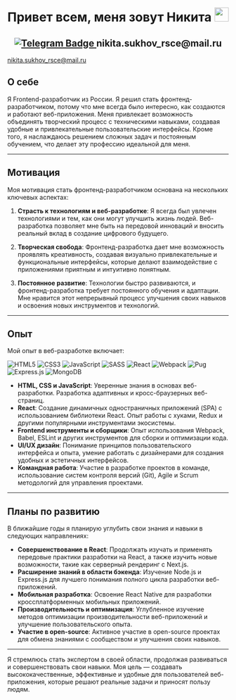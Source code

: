 <h1 align="center">Привет всем, меня зовут Никита 
<img src="https://github.com/blackcater/blackcater/raw/main/images/Hi.gif" height="32"/></h1>
<h2 align="center">
    <a href="https://t.me/sukhov_nikita">
    <img src="https://img.shields.io/badge/Telegram-2CA5E0?style=for-the-badge&logo=telegram&logoColor=white" alt="Telegram Badge"/>
    </a>
    nikita.sukhov_rsce@mail.ru
</h2>

<a align="center">nikita.sukhov_rsce@mail.ru</a>


## О себе
Я Frontend-разработчик из России.
Я решил стать фронтенд-разработчиком, потому что мне всегда было интересно, как создаются и работают веб-приложения. Меня привлекает возможность объединять творческий процесс с техническими навыками, создавая удобные и привлекательные пользовательские интерфейсы. Кроме того, я наслаждаюсь решением сложных задач и постоянным обучением, что делает эту профессию идеальной для меня.

---

## Мотивация

Моя мотивация стать фронтенд-разработчиком основана на нескольких ключевых аспектах:

1. **Страсть к технологиям и веб-разработке**: Я всегда был увлечен технологиями и тем, как они могут улучшить жизнь людей. Веб-разработка позволяет мне быть на передовой инноваций и вносить реальный вклад в создание цифрового будущего.

2. **Творческая свобода**: Фронтенд-разработка дает мне возможность проявлять креативность, создавая визуально привлекательные и функциональные интерфейсы, которые делают взаимодействие с приложениями приятным и интуитивно понятным.

3. **Постоянное развитие**: Технологии быстро развиваются, и фронтенд-разработка требует постоянного обучения и адаптации. Мне нравится этот непрерывный процесс улучшения своих навыков и освоения новых инструментов и технологий.

---

## Опыт

Мой опыт в веб-разработке включает:

![HTML5](https://img.shields.io/badge/html5-%23E34F26.svg?style=for-the-badge&logo=html5&logoColor=white)
![CSS3](https://img.shields.io/badge/css3-%231572B6.svg?style=for-the-badge&logo=css3&logoColor=white)
![JavaScript](https://img.shields.io/badge/javascript-%23323330.svg?style=for-the-badge&logo=javascript&logoColor=%23F7DF1E)
![SASS](https://img.shields.io/badge/SASS-hotpink.svg?style=for-the-badge&logo=SASS&logoColor=white)
![React](https://img.shields.io/badge/react-%2320232a.svg?style=for-the-badge&logo=react&logoColor=%2361DAFB)
![Webpack](https://img.shields.io/badge/webpack-%238DD6F9.svg?style=for-the-badge&logo=webpack&logoColor=black)
![Pug](https://img.shields.io/badge/Pug-FFF?style=for-the-badge&logo=pug&logoColor=A86454)
![Express.js](https://img.shields.io/badge/express.js-%23404d59.svg?style=for-the-badge&logo=express&logoColor=%2361DAFB)
![MongoDB](https://img.shields.io/badge/MongoDB-%234ea94b.svg?style=for-the-badge&logo=mongodb&logoColor=white)

- **HTML, CSS и JavaScript**: Уверенные знания в основах веб-разработки. Разработка адаптивных и кросс-браузерных веб-страниц.
- **React**: Создание динамичных одностраничных приложений (SPA) с использованием библиотеки React. Опыт работы с хуками, Redux и другими популярными инструментами экосистемы.
- **Frontend инструменты и сборщики**: Опыт использования Webpack, Babel, ESLint и других инструментов для сборки и оптимизации кода.
- **UI/UX дизайн**: Понимание принципов пользовательского интерфейса и опыта, умение работать с дизайнерами для создания удобных и эстетичных интерфейсов.
- **Командная работа**: Участие в разработке проектов в команде, использование систем контроля версий (Git), Agile и Scrum методологий для управления проектами.

---

## Планы по развитию

В ближайшие годы я планирую углубить свои знания и навыки в следующих направлениях:

- **Совершенствование в React**: Продолжать изучать и применять передовые практики разработки на React, а также изучить новые возможности, такие как серверный рендеринг с Next.js.
- **Расширение знаний в области бэкенда**: Изучение Node.js и Express.js для лучшего понимания полного цикла разработки веб-приложений.
- **Мобильная разработка**: Освоение React Native для разработки кроссплатформенных мобильных приложений.
- **Производительность и оптимизация**: Углубленное изучение методов оптимизации производительности веб-приложений и улучшение пользовательского опыта.
- **Участие в open-source**: Активное участие в open-source проектах для обмена знаниями с сообществом и улучшения своих навыков.

---

Я стремлюсь стать экспертом в своей области, продолжая развиваться и совершенствовать свои навыки. Моя цель — создавать высококачественные, эффективные и удобные для пользователей веб-приложения, которые решают реальные задачи и приносят пользу людям.

